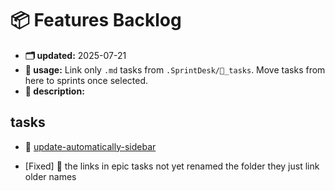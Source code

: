 # 📦 Features Backlog

- **🗂 updated:** 2025-07-21
- **📌 usage:** Link only `.md` tasks from `.SprintDesk/🚀_tasks`. Move tasks from here to sprints once selected.
- **📘 description:** 


## tasks

- 📌 [update-automatically-sidebar](../tasks/[Task]_update-automatically-sidebar.md)

- [Fixed] 📌 the links in epic tasks not yet renamed the folder they just link older names